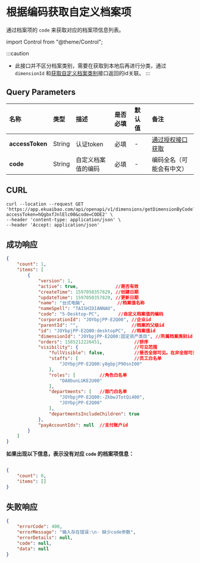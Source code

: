 # 根据编码获取自定义档案项
通过档案项的 `code` 来获取对应的档案项信息列表。

import Control from "@theme/Control";

<Control
method="GET"
url="/api/openapi/v1/dimensions/getDimensionByCode"
/>  

:::caution
- 此接口并不区分档案类别，需要在获取到本地后再进行分类，通过 `dimensionId` 和[获取自定义档案类别](/docs/open-api/dimensions/get-dimensions)接口返回的id关联。
:::

## Query Parameters

| 名称 | 类型 | 描述 | 是否必填 | 默认值 | 备注 |
| :--- | :--- | :--- | :--- |:--- | :--- |
| **accessToken** | String  | 认证token	     | 必填  | - | [通过授权接口获取](/docs/open-api/getting-started/auth) |
| **code**        | String  | 自定义档案值的编码 | 必填 | -  | 编码全名（可能会有中文） |

## CURL
```shell
curl --location --request GET 'https://app.ekuaibao.com/api/openapi/v1/dimensions/getDimensionByCode?accessToken=hQgbxfJnlElc00&code=CODE2' \
--header 'content-type: application/json' \
--header 'Accept: application/json'
```

## 成功响应
```json
{
    "count": 1,
    "items": [
        {
            "version": 1,
            "active": true,              //是否有效
            "createTime": 1597050357829, //创建日期
            "updateTime": 1597050357829, //更新日期
            "name": "台式电脑",            //档案值名称
            "nameSpell": "TAISHIDIANNAO",
            "code": "5-Desktop-PC",       //自定义档案值的编码
            "corporationId": "JOYbpjPP-E2Q00", //企业id
            "parentId": "",                    //档案的父级id
            "id": "JOYbpjPP-E2Q00:desktopPC",  //档案值id
            "dimensionId": "JOYbpjPP-E2Q00:固定资产类目", //所属档案类别id
            "orders": 1585212226451,            //排序
            "visibility": {                     //可见范围
                "fullVisible": false,           //是否全部可见。在非全部可见的情况下，仅白名单内的员工可见。
                "staffs": [                     //员工白名单
                    "JOYbpjPP-E2Q00:y8gbpjP9OsnI00"
                ],
                "roles": [         //角色白名单
                    "DA8bunLUKE2U00"
                ],
                "departments": [   //部门白名单
                    "JOYbpjPP-E2Q00:-ZkbwJTotQi400",
                    "JOYbpjPP-E2Q00"
                ],
                "departmentsIncludeChildren": true
            },
            "payAccountIds": null  //支付账户id
        }
    ]
}
```

**如果出现以下信息，表示没有对应 `code` 的档案项信息：**
```json

{
    "count": 0,
    "items": []
}

```

## 失败响应
```json
{
    "errorCode": 400,
    "errorMessage": "输入存在错误:\n- 缺少code参数",
    "errorDetails": null,
    "code": null,
    "data": null
}
```
